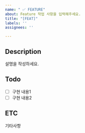 ```yaml
---
name: " ✅ FEATURE"
about: Feature 작업 사항을 입력해주세요.
title: "[FEAT]"
labels: ''
assignees: ''

---
```


## Description

설명을 작성하세요.

## Todo

- [ ] 구현 내용1
- [ ] 구현 내용2

## ETC

기타사항
